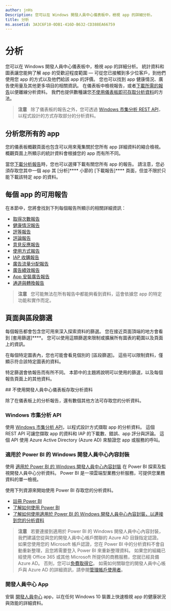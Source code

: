 ```yaml
---
author: jnHs
Description: 您可以在 Windows 開發人員中心儀表板中，檢視 app 的詳細分析。
title: 分析
ms.assetid: 3A3C6F10-0DB1-416D-B632-CD388EA66759
---
```


# 分析

您可以在 Windows 開發人員中心儀表板中，檢視 app 的詳細分析。 統計資料和圖表讓您能夠了解 app 的受歡迎程度範圍 — 可從您已接觸到多少位客戶，到他們使用您 app 的方式以及他們給該 app 的評價。 您也可以找到 app 健康情況、廣告使用量及其他更多項目的相關資訊。 在儀表板中檢視報告，或者[下載所需的報告](download-analytic-reports.md)以便離線分析資料。 我們也提供數種讓您[不使用儀表板即可存取分析資料](#no-dashboard)的方法。

> **注意** &nbsp;&nbsp;除了儀表板的報告之外，您可透過 [Windows 市集分析 REST API](../monetize/access-analytics-data-using-windows-store-services.md)，以程式設計的方式存取部分的分析資料。

## 分析您所有的 app


您的儀表板概觀頁面也包含可以用來蒐集關於您所有 app 詳細資料的縮合檢視。 概觀頁面上所顯示的統計資料會根據您的 app 而有所不同。

當您[下載分析報告](download-analytic-reports.md)時，您也可以選擇下載有關您所有 app 的報告。 請注意，您必須存取您其中一個 app 其 [分析]**** 小節的 [下載報告]**** 頁面，但並不限於只能下載該特定 app 的資料。

## 每個 app 的可用報告


在本節中，您將會找到下列每個報告所顯示的相關詳細資訊：

-   [取得次數報告](acquisitions-report.md)
-   [健康情況報告](health-report.md)
-   [評等報告](ratings-report.md)
-   [評論報告](reviews-report.md)
-   [意見反應報告](feedback-report.md)
-   [使用方式報告](usage-report.md)
-   [IAP 收購報告](iap-acquisitions-report.md)
-   [廣告流量分配報告](ad-mediation-report.md)
-   [廣告績效報告](advertising-performance-report.md)
-   [App 安裝廣告報告](app-install-ads-reports.md)
-   [通道與轉換報告](channels-and-conversions-report.md)

> **注意** &nbsp;&nbsp;您可能無法在所有報告中都能夠看到資料，這會依據您 app 的特定功能和實作而定。

## 頁面與區段篩選

每個報告都會包含您可用來深入探索資料的篩選。 您在接近頁面頂端的地方會看到 [套用篩選]****。 您可以使用這類篩選來限制或擴展所有圖表的範圍以及頁面上的資訊。

在每個特定圖表內，您也可能會看見個別的 [區段篩選]。 這些可以限制資料，僅顯示符合該特定圖表的資料。

特定篩選會依報告而有所不同。 本節中的主題將說明可以使用的篩選，以及每個報告頁面上的其他資料。

<span id="no-dashboard"/>
## 不使用開發人員中心儀表板存取分析資料

除了在儀表板上的分析報告，還有數個其他方法可存取您的分析資料。

### Windows 市集分析 API

使用 [Windows 市集分析 API](../monetize/access-analytics-data-using-windows-store-services.md)，以程式設計方式擷取 app 的分析資料。 這個 REST API 可讓您擷取 app 的資料和 IAP 的下載數、錯誤、app 評分與評論。 這個 API 使用 Azure Active Directory (Azure AD) 來驗證您 app 或服務的呼叫。

### 適用於 Power BI 的 Windows 開發人員中心內容封裝

使用 [適用於 Power BI 的 Windows 開發人員中心內容封裝](https://powerbi.microsoft.com/documentation/powerbi-content-pack-windows-dev-center/) 在 Power BI 探索及監視開發人員中心分析資料。 Power BI 是一項雲端型業務分析服務，可提供您業務資料的單一檢視。

使用下列資源來開始使用 Power BI 存取您的分析資料。

* [註冊 Power BI](https://powerbi.microsoft.com/documentation/powerbi-service-self-service-signup-for-power-bi/)
* [了解如何使用 Power BI](https://powerbi.microsoft.com/guided-learning/)
* [了解如何使用適用於 Power BI 的 Windows 開發人員中心內容封裝，以連接到您的分析資料](https://powerbi.microsoft.com/documentation/powerbi-content-pack-windows-dev-center/)

> **注意** &nbsp;&nbsp;若要連接到適用於 Power BI 的 Windows 開發人員中心內容封裝，我們建議您從與您的開發人員中心帳戶關聯的 Azure AD 目錄指定認證。 如果您使用您的 Microsoft 帳戶認證，您在 Power BI 中的分析資料不會自動重新整理，且您將需要登入 Power BI 來重新整理資料。 如果您的組織已經使用 Office 365 或其他 Microsoft 所提供的商務服務，您就已經具備 Azure AD。 否則，您可以[免費取得它](http://go.microsoft.com/fwlink/p/?LinkId=703757)。 如需如何關聯您的開發人員中心帳戶與 Azure AD 的詳細資訊，請參閱[管理帳戶使用者](manage-account-users.md)。

### 開發人員中心 App

安裝 [開發人員中心](https://www.microsoft.com/store/apps/dev-center/9nblggh4r5ws) app，以在任何 Windows 10 裝置上快速檢視 app 的健康狀況與效能的詳細資料。 


<!--HONumber=May16_HO2-->



